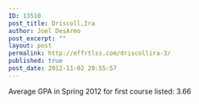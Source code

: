 ```yaml
---
ID: 13510
post_title: Driscoll,Ira
author: Joel DesArmo
post_excerpt: ""
layout: post
permalink: http://effrtlss.com/driscollira-3/
published: true
post_date: 2012-11-02 20:55:57
---
```

<p>Average GPA in Spring 2012 for first course listed: 3.66</p>